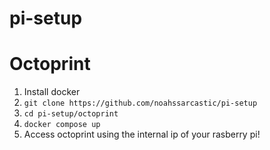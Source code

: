 # pi-setup

# Octoprint

1. Install docker
2. `git clone https://github.com/noahssarcastic/pi-setup`
3. `cd pi-setup/octoprint`
4. `docker compose up`
5. Access octoprint using the internal ip of your rasberry pi!
